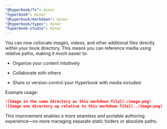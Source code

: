 ```yaml
---
"@hyperbook/fs": minor
"hyperbook": minor
"@hyperbook/markdown": minor
"@hyperbook/types": minor
"hyperbook-studio": minor
---
```


You can now collocate images, videos, and other additional files directly within your book directory. This means you can reference media using relative paths, making it much easier to:

- Organize your content intuitively

- Collaborate with others

- Share or version-control your Hyperbook with media included

Example usage:

```md
![Image in the same directory as this markdown file](./image.png)
![Image one directory up relative to this markdown file](../image.png)
```

This improvement enables a more seamless and portable authoring experience—no more managing separate static folders or absolute paths.
